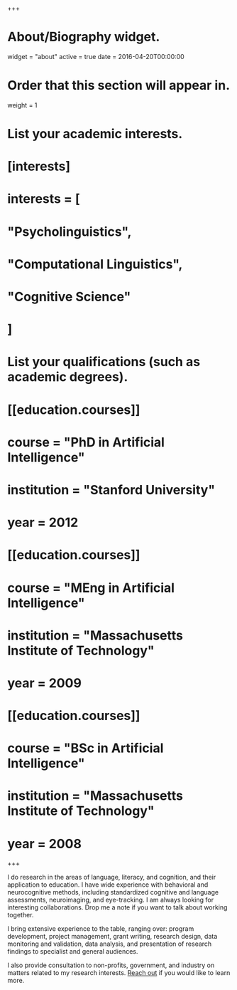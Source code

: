 +++
# About/Biography widget.
widget = "about"
active = true
date = 2016-04-20T00:00:00

# Order that this section will appear in.
weight = 1

# List your academic interests.
# [interests]
# interests = [
#   "Psycholinguistics",
#   "Computational Linguistics",
#   "Cognitive Science"
# ]

# List your qualifications (such as academic degrees).
# [[education.courses]]
#  course = "PhD in Artificial Intelligence"
#  institution = "Stanford University"
#  year = 2012

# [[education.courses]]
#  course = "MEng in Artificial Intelligence"
#  institution = "Massachusetts Institute of Technology"
#  year = 2009

# [[education.courses]]
#  course = "BSc in Artificial Intelligence"
#  institution = "Massachusetts Institute of Technology"
#  year = 2008

+++

I do research in the areas of language, literacy, and cognition, and their
application to education. I have wide experience with behavioral
and neurocognitive methods, including standardized cognitive and language
assessments, neuroimaging, and eye-tracking. I am always looking for
interesting collaborations. Drop me a note if you want to talk about
working together.

I bring extensive experience to the table, ranging over: program
development, project management, grant writing, research design, data
monitoring and validation, data analysis, and presentation of research
findings to specialist and general audiences.

I also provide consultation to non-profits, government, and industry
on matters related to my research interests. [Reach out](/contact) if
you would like to learn more.
